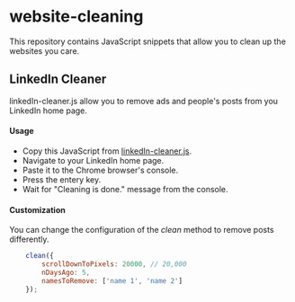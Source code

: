 # website-cleaning
This repository contains JavaScript snippets that allow you to clean up the websites you care.

## LinkedIn Cleaner
linkedIn-cleaner.js allow you to remove ads and people's posts from you LinkedIn home page.

#### Usage
* Copy this JavaScript from [linkedIn-cleaner.js](https://raw.githubusercontent.com/yguan/website-cleaning/master/linkedIn-cleaner.js).
* Navigate to your LinkedIn home page.
* Paste it to the Chrome browser's console.
* Press the entery key.
* Wait for "Cleaning is done." message from the console.

#### Customization
You can change the configuration of the *clean* method to remove posts differently.

``` javascript
	clean({
	    scrollDownToPixels: 20000, // 20,000
		nDaysAgo: 5,
		namesToRemove: ['name 1', 'name 2']
	});
```
